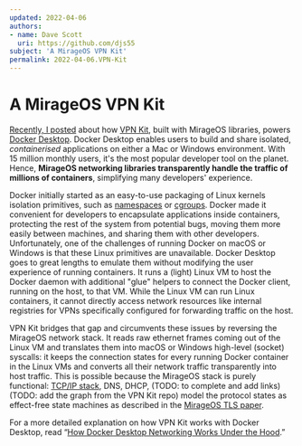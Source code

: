 ```yaml
---
updated: 2022-04-06
authors:
- name: Dave Scott
  uri: https://github.com/djs55
subject: 'A MirageOS VPN Kit'
permalink: 2022-04-06.VPN-Kit
---
```


# A MirageOS VPN Kit

[Recently, I posted](https://www.docker.com/blog/how-docker-desktop-networking-works-under-the-hood/) about how [VPN Kit](https://github.com/moby/vpnkit), built with MirageOS libraries, powers [Docker Desktop](https://www.docker.com/products/docker-desktop). Docker Desktop enables users to build and share isolated, *containerised* applications on either a Mac or Windows environment. With 15 million monthly users, it's the most popular developer tool on the planet. Hence, **MirageOS networking libraries transparently handle the traffic of millions of containers**, simplifying many developers' experience.

Docker initially started as an easy-to-use packaging of Linux kernels isolation primitives, such as [namespaces](https://en.wikipedia.org/wiki/Linux_namespaces) or [cgroups](https://en.wikipedia.org/wiki/Cgroups). Docker made it convenient for developers to encapsulate applications inside containers, protecting the rest of the system from potential bugs, moving them more easily between machines, and sharing them with other developers. Unfortunately, one of the challenges of running Docker on macOS or Windows is that these Linux primitives are unavailable. Docker Desktop goes to great lengths to emulate them without modifying the user experience of running containers. It runs a (light) Linux VM to host the Docker daemon with additional "glue" helpers to connect the Docker client, running on the host, to that VM. While the Linux VM can run Linux containers, it cannot directly access network resources like internal registries for VPNs specifically configured for forwarding traffic on the host. 

VPN Kit bridges that gap and circumvents these issues by reversing the MirageOS network stack. It reads raw ethernet frames coming out of the Linux VM and translates them into macOS or Windows high-level (socket) syscalls: it keeps the connection states for every running Docker container in the Linux VMs and converts all their network traffic transparently into host traffic. This is possible because the MirageOS stack is purely functional: [TCP/IP stack](https://github.com/mirage/mirage-tcpip), DNS, DHCP, (TODO: to complete and add links) (TODO: add the graph from the VPN Kit repo)  model the protocol states as effect-free state machines as described in the [MirageOS TLS paper](https://usenix15.nqsb.io/).

For a more detailed explanation on how VPN Kit works with Docker Desktop, read “[How Docker Desktop Networking Works Under the Hood](https://www.docker.com/blog/how-docker-desktop-networking-works-under-the-hood/).”
